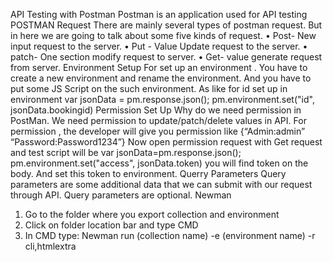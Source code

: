 API Testing with Postman
Postman is an application used for API testing
POSTMAN Request
There are mainly several types of postman request. But in here we are going to talk about some five kinds of request.
•	Post- New input request to the server.
•	Put - Value Update request to the server.
•	patch- One section modify request to server.
•	Get- value generate request from server.
Environment Setup
For set up an environment . You have to create a new environment and rename the environment. And you have to put some JS Script on the such environment. As like for id set up in environment
var jsonData = pm.response.json();
pm.environment.set("id", jsonData.bookingid)
Permission Set Up
Why do we need permission in PostMan. We need permission to update/patch/delete values in API.
For permission , the developer will give you permission like {“Admin:admin” “Password:Password1234”}
Now open permission request with Get request and test script will be
var jsonData=pm.response.json(); pm.environment.set("access", jsonData.token) you will find token on the body. And set this token to environment.
Querry Parameters
Query parameters are some additional data that we can submit with our request through API. Query parameters are optional.
Newman
1.	Go to the folder where you export collection and environment
2.	Click on folder location bar and type CMD
3.	In CMD type: Newman run (collection name) -e (environment name) -r cli,htmlextra

